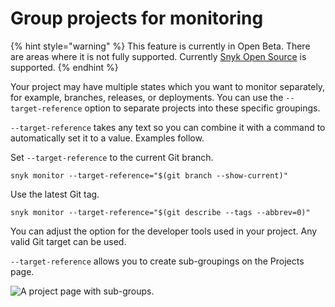 # Group projects for monitoring

{% hint style="warning" %}
This feature is currently in Open Beta. There are areas where it is not fully supported. Currently [Snyk Open Source](../../scan-application-code/snyk-open-source/) is supported.
{% endhint %}

Your project may have multiple states which you want to monitor separately, for example, branches, releases, or deployments. You can use the `--target-reference` option to separate projects into these specific groupings.

`--target-reference` takes any text so you can combine it with a command to automatically set it to a value. Examples follow.

Set `--target-reference` to the current Git branch.

```
snyk monitor --target-reference="$(git branch --show-current)"
```

Use the latest Git tag.

```
snyk monitor --target-reference="$(git describe --tags --abbrev=0)"
```

You can adjust the option for the developer tools used in your project. Any valid Git target can be used.

`--target-reference` allows you to create sub-groupings on the Projects page.

![A project page with sub-groups.](../../.gitbook/assets/project-grouping-with-sub-groups.png)
